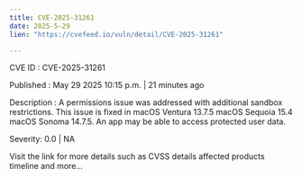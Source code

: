 ```yaml
---
title: CVE-2025-31261
date: 2025-5-29
lien: "https://cvefeed.io/vuln/detail/CVE-2025-31261"

---
```


CVE ID : CVE-2025-31261

Published :  May 29
2025
10:15 p.m. | 21 minutes ago

Description : A permissions issue was addressed with additional sandbox restrictions. This issue is fixed in macOS Ventura 13.7.5
macOS Sequoia 15.4
macOS Sonoma 14.7.5. An app may be able to access protected user data.

Severity: 0.0 | NA

Visit the link for more details
such as CVSS details
affected products
timeline
and more...
